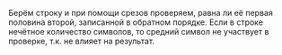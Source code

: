 Берём строку и при помощи срезов проверяем, равна ли её первая половина второй, записанной в обратном порядке. Если в строке нечётное количество символов, то средний символ не участвует в проверке, т.к. не влияет на результат.
